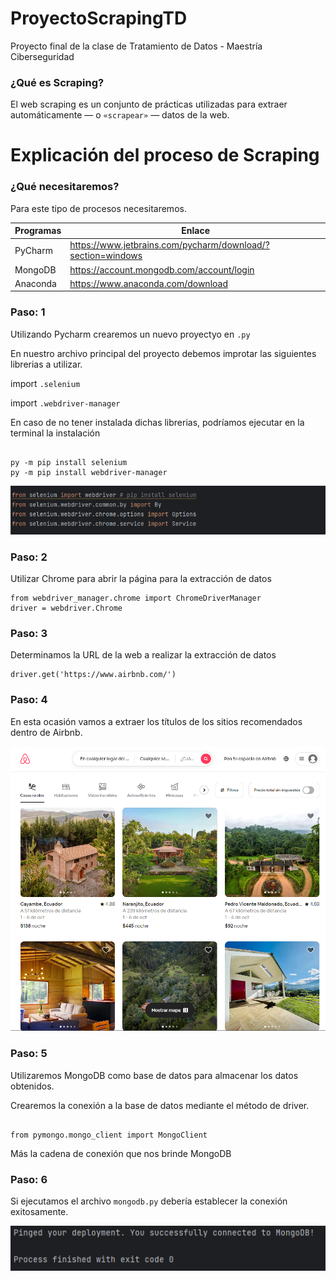 # ProyectoScrapingTD

Proyecto final de la clase de Tratamiento de Datos - Maestría Ciberseguridad 

### ¿Qué es Scraping?

El web scraping es un conjunto de prácticas utilizadas para extraer automáticamente — o `«scrapear»` — datos de la web.

# Explicación del proceso de Scraping 

### ¿Qué necesitaremos? 

Para este tipo de procesos necesitaremos.

| Programas | Enlace                                                      |
|-----------|-------------------------------------------------------------|
| PyCharm   | https://www.jetbrains.com/pycharm/download/?section=windows |
| MongoDB   | https://account.mongodb.com/account/login                   |
| Anaconda  | https://www.anaconda.com/download                           |

### Paso: 1

Utilizando Pycharm crearemos un nuevo proyectyo en `.py` 

En nuestro archivo principal del proyecto debemos improtar las siguientes librerias a utilizar.

import `.selenium`

import `.webdriver-manager`

En caso de no tener instalada dichas librerias, podríamos ejecutar en la terminal la instalación 

```commandline

py -m pip install selenium
py -m pip install webdriver-manager

```
![img_1.png](img_1.png)
### Paso: 2
Utilizar Chrome para abrir la página para la extracción de datos

```commandline
from webdriver_manager.chrome import ChromeDriverManager 
driver = webdriver.Chrome
```
### Paso: 3

Determinamos la URL de la web a realizar la extracción de datos

```commandline
driver.get('https://www.airbnb.com/')
```

### Paso: 4

En esta ocasión vamos a extraer los títulos de los sitios recomendados dentro de Airbnb.

![img.png](img.png)

### Paso: 5

Utilizaremos MongoDB como base de datos para almacenar los datos obtenidos. 

Crearemos la conexión a la base de datos mediante el método de driver. 

```commandline

from pymongo.mongo_client import MongoClient 

```
Más la cadena de conexión que nos brinde MongoDB 

### Paso: 6

Si ejecutamos el archivo `mongodb.py` debería establecer la conexión exitosamente. 

![img_2.png](img_2.png)

